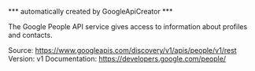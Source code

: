 *** automatically created by GoogleApiCreator ***

The Google People API service gives access to information about profiles and contacts.

Source: https://www.googleapis.com/discovery/v1/apis/people/v1/rest
Version: v1
Documentation: https://developers.google.com/people/
